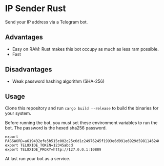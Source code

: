 # IP Sender Rust
Send your IP address via a Telegram bot.
## Advantages
* Easy on RAM: Rust makes this bot occupy as much as less ram possible.
* Fast
## Disadvantages
* Weak password hashing algorithm (SHA-256)
## Usage
Clone this repository and run `cargo build --release` to build the binaries for your system.

Before running the bot, you must set these environment variables to run the bot. The password is the hexed sha256 password.
```
export PASSWORD=a619432efe5b515c002c25c6d1c24976245f1993e6d991e6929d598114624095
export TELOXIDE_TOKEN=12345abcd
export TELOXIDE_PROXY=http://127.0.0.1:10809
```

At last run your bot as a service.